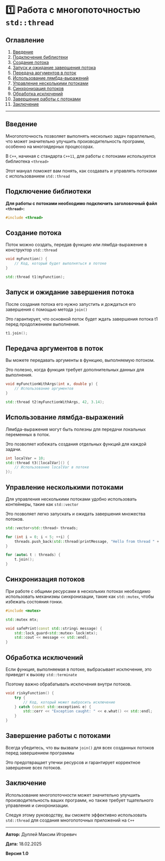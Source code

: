 # 1️⃣ Работа с многопоточностью `std::thread`

## Оглавление

1. [Введение](#введение)
2. [Подключение библиотеки](#подключение-библиотеки)
3. [Создание потока](#создание-потока)
4. [Запуск и ожидание завершения потока](#запуск-и-ожидание-завершения-потока)
5. [Передача аргументов в поток](#передача-аргументов-в-поток)
6. [Использование лямбда-выражений](#использование-лямбда-выражений)
7. [Управление несколькими потоками](#управление-несколькими-потоками)
8. [Синхронизация потоков](#синхронизация-потоков)
9. [Обработка исключений](#обработка-исключений)
10. [Завершение работы с потоками](#завершение-работы-с-потоками)
11. [Заключение](#заключение)

---

## Введение

Многопоточность позволяет выполнять несколько задач параллельно, что может значительно улучшить производительность программ, особенно на многоядерных процессорах.

В `C++`, начиная с стандарта `C++11`, для работы с потоками используется библиотека `<thread>`

Этот мануал поможет вам понять, как создавать и управлять потоками с использованием `std::thread`

## Подключение библиотеки

**Для работы с потоками необходимо подключить заголовочный файл `<thread>`:**

```cpp
#include <thread>
```

## Создание потока

Поток можно создать, передав функцию или лямбда-выражение в конструктор `std::thread`

```cpp
void myFunction() {
    // Код, который будет выполняться в потоке
}

std::thread t1(myFunction);
```

## Запуск и ожидание завершения потока

После создания потока его нужно запустить и дождаться его завершения с помощью метода `join()`

Это гарантирует, что основной поток будет ждать завершения потока t1 перед продолжением выполнения.

```cpp
t1.join();
```

## Передача аргументов в поток

Вы можете передавать аргументы в функцию, выполняемую потоком.

Это полезно, когда функция требует дополнительных данных для выполнения.

```cpp
void myFunctionWithArgs(int x, double y) {
    // Использование аргументов
}

std::thread t2(myFunctionWithArgs, 42, 3.14);
```

## Использование лямбда-выражений

Лямбда-выражения могут быть полезны для передачи локальных переменных в поток.

Это позволяет избежать создания отдельных функций для каждой задачи.

```cpp
int localVar = 10;
std::thread t3([localVar]() {
    // Использование localVar в потоке
});
```

## Управление несколькими потоками

Для управления несколькими потоками удобно использовать контейнеры, такие как `std::vector`

Это позволяет легко запускать и ожидать завершения множества потоков.

```cpp
std::vector<std::thread> threads;

for (int i = 0; i < 5; ++i) {
    threads.push_back(std::thread(printMessage, "Hello from thread " + std::to_string(i)));
}

for (auto& t : threads) {
    t.join();
}
```

## Синхронизация потоков

При работе с общими ресурсами в нескольких потоках необходимо использовать механизмы синхронизации, такие как `std::mutex`, чтобы избежать состояния гонки.

```cpp
#include <mutex>

std::mutex mtx;

void safePrint(const std::string& message) {
    std::lock_guard<std::mutex> lock(mtx);
    std::cout << message << std::endl;
}
```

## Обработка исключений

Если функция, выполняемая в потоке, выбрасывает исключение, это приведет к вызову `std::terminate`

Поэтому важно обрабатывать исключения внутри потоков.

```cpp
void riskyFunction() {
    try {
        // Код, который может выбросить исключение
    } catch (const std::exception& e) {
        std::cerr << "Exception caught: " << e.what() << std::endl;
    }
}
```

## Завершение работы с потоками

Всегда убедитесь, что вы вызвали `join()` для всех созданных потоков перед завершением программы

Это предотвращает утечки ресурсов и гарантирует корректное завершение всех потоков.

## Заключение

Использование многопоточности может значительно улучшить производительность ваших программ, но также требует тщательного управления и синхронизации.

Следуя этому руководству, вы сможете эффективно использовать `std::thread` для создания многопоточных приложений на `C++`

---

**Автор:** Дуплей Максим Игоревич

**Дата:** 18.02.2025

**Версия 1.0**
